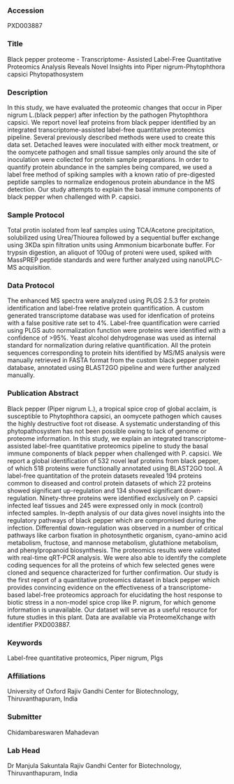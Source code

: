 ### Accession
PXD003887

### Title
Black pepper proteome -  Transcriptome- Assisted Label-Free Quantitative Proteomics Analysis Reveals Novel Insights into Piper nigrum-Phytophthora capsici Phytopathosystem

### Description
In this study, we have evaluated the proteomic changes that occur in Piper nigrum L.(black pepper) after infection by the pathogen Phytophthora capsici. We report novel leaf proteins from black pepper identified by an integrated transcriptome-assisted label-free quantitative proteomics pipeline. Several previously described methods were used to create this data set. Detached leaves were inoculated with either mock treatment, or the oomycete pathogen and small tissue samples only around the site of inoculation were collected for protein sample preparations. In order to quantify protein abundance in the samples being compared, we used a label free method of spiking samples with a known ratio of pre-digested peptide samples to normalize endogenous protein abundance in the MS detection. Our study attempts to explain the basal immune components of black pepper when challenged with P. capsici.

### Sample Protocol
Total protin isolated from leaf samples using TCA/Acetone precipitation, solubilized using Urea/Thiourea followed by a sequential buffer exchange using 3KDa spin filtration units using Ammonium bicarbonate buffer. For  trypsin digestion, an aliquot of 100ug of proteni were used, spiked with MassPREP peptide standards and were further analyzed using nanoUPLC-MS acquisition.

### Data Protocol
The enhanced MS spectra were analyzed using PLGS 2.5.3 for protein identification and label-free relative protein quantification. A custom generated transcriptome database was used for idenfication of proteins with a false positive rate set to 4%. Label-free quantification were carried using PLGS auto normalization function were proteins were identified with a confidence of >95%. Yeast alcohol dehydrogenase was used as internal standard for normalization during relative quantification. All the protein sequences corresponding to protein hits identified by MS/MS analysis were manually retrieved in FASTA format from the custom black pepper protein database, annotated using BLAST2GO pipeline and were further analyzed manually.

### Publication Abstract
Black pepper (Piper nigrum L.), a tropical spice crop of global acclaim, is susceptible to Phytophthora capsici, an oomycete pathogen which causes the highly destructive foot rot disease. A systematic understanding of this phytopathosystem has not been possible owing to lack of genome or proteome information. In this study, we explain an integrated transcriptome-assisted label-free quantitative proteomics pipeline to study the basal immune components of black pepper when challenged with P. capsici. We report a global identification of 532 novel leaf proteins from black pepper, of which 518 proteins were functionally annotated using BLAST2GO tool. A label-free quantitation of the protein datasets revealed 194 proteins common to diseased and control protein datasets of which 22 proteins showed significant up-regulation and 134 showed significant down-regulation. Ninety-three proteins were identified exclusively on P. capsici infected leaf tissues and 245 were expressed only in mock (control) infected samples. In-depth analysis of our data gives novel insights into the regulatory pathways of black pepper which are compromised during the infection. Differential down-regulation was observed in a number of critical pathways like carbon fixation in photosynthetic organism, cyano-amino acid metabolism, fructose, and mannose metabolism, glutathione metabolism, and phenylpropanoid biosynthesis. The proteomics results were validated with real-time qRT-PCR analysis. We were also able to identify the complete coding sequences for all the proteins of which few selected genes were cloned and sequence characterized for further confirmation. Our study is the first report of a quantitative proteomics dataset in black pepper which provides convincing evidence on the effectiveness of a transcriptome-based label-free proteomics approach for elucidating the host response to biotic stress in a non-model spice crop like P. nigrum, for which genome information is unavailable. Our dataset will serve as a useful resource for future studies in this plant. Data are available via ProteomeXchange with identifier PXD003887.

### Keywords
Label-free quantitative proteomics, Piper nigrum, Plgs

### Affiliations
University of Oxford
Rajiv Gandhi Center for Biotechnology, Thiruvanthapuram, India

### Submitter
Chidambareswaren Mahadevan

### Lab Head
Dr Manjula Sakuntala
Rajiv Gandhi Center for Biotechnology, Thiruvanthapuram, India


